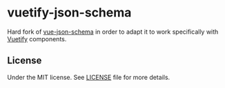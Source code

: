 # vuetify-json-schema
Hard fork of [vue-json-schema](https://github.com/demsking/vue-json-schema) in order to adapt it to work specifically with [Vuetify](https://vuetifyjs.com/) components.


## License
Under the MIT license. See [LICENSE](https://github.com/demsking/vue-json-schema/blob/master/LICENSE) file for more details.
